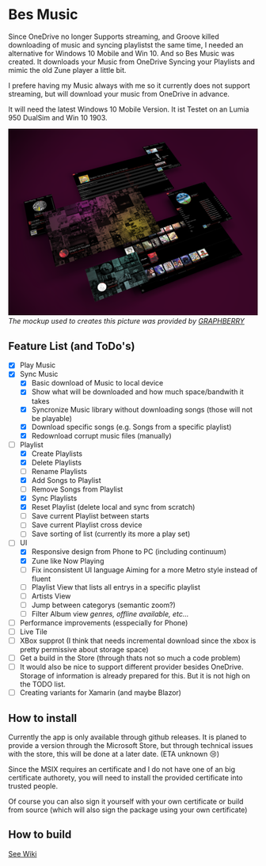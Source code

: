 # Bes Music

Since  OneDrive no longer Supports streaming, and Groove killed downloading of music and syncing playlistst the same time,
I needed an alternative for Windows 10 Mobile and Win 10. And so Bes Music was created. It downloads your Music from OneDrive Syncing your Playlists and mimic the old Zune player a little bit.

I prefere having my Music always with me so it currently does not support streaming, but will download your music from OneDrive in advance.

It will need the latest Windows 10 Mobile Version. It ist Testet on an Lumia 950 DualSim and Win 10 1903.


![Mockup](description/Mockup.png)  
*The mockup used to creates this picture was provided by [GRAPHBERRY](https://www.graphberry.com/item/web-screens-psd-mockup)*

 
## Feature List (and ToDo's)
 
  - [x] Play Music
  - [x] Sync Music
    - [x] Basic download of Music to local device
    - [x] Show what will be downloaded and how much space/bandwith it takes
    - [x] Syncronize Music library without downloading songs (those will not be playable)
    - [x] Download specific songs (e.g. Songs from a specific playlist) 
    - [x] Redownload corrupt music files (manually) 
 - [ ] Playlist
    - [x] Create Playlists
    - [x] Delete Playlists
    - [ ] Rename Playlists
    - [x] Add Songs to Playlist
    - [ ] Remove Songs from Playlist
    - [x] Sync Playlists
    - [x] Reset Playlist (delete local and sync from scratch)
    - [ ] Save current Playlist between starts
    - [ ] Save current Playlist cross device
    - [ ] Save sorting of list (currently its more a play set)
 - [ ] UI
    - [x] Responsive design from Phone to PC (including continuum)
    - [x] Zune like Now Playing
    - [ ] Fix inconsistent UI language
          Aiming for a more Metro style instead of fluent
    - [ ] Playlist View that lists all entrys in a specific playlist
    - [ ] Artists View
    - [ ] Jump between categorys (semantic zoom?)
    - [ ] Filter Album view *genres, offline available, etc...*
 - [ ] Performance improvements (esspecially for Phone)
 - [ ] Live Tile
 - [ ] XBox supprot (I think that needs incremental download since the xbox is pretty permissive about storage space)
 - [ ] Get a build in the Store (through thats not so much a code problem)
 - [ ] It would also be nice to support different provider besides OneDrive. Storage of information is already prepared for this. But it is not high on the TODO list.
 - [ ] Creating variants for Xamarin (and maybe Blazor)
 
 ## How to install
 
 Currently the app is only available through github releases. It is planed to provide
 a version through the Microsoft Store, but through technical issues with the store, this will be done
 at a later date. (ETA unknown 😢)
 
 Since the MSIX requires an certificate and I do not have one of an big certificate authorety, you will need to install the provided certificate into trusted people.
 
 Of course you can also sign it yourself with your own certificate or build from source (which will also sign the package using your own certificate)
 
 
 ## How to build
 
 [See Wiki](https://github.com/LokiMidgard/WP10-Music-Player/wiki/How-to-build-this-repository)
